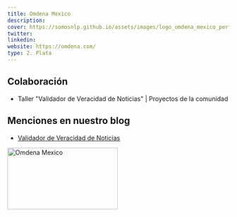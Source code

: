 ```yaml
---
title: Omdena Mexico
description:
cover: https://somosnlp.github.io/assets/images/logo_omdena_mexico_perfil.png
twitter: 
linkedin: 
website: https://omdena.com/
type: 2. Plata
---
```


## Colaboración

- Taller "Validador de Veracidad de Noticias" | Proyectos de la comunidad

## Menciones en nuestro blog

- [Validador de Veracidad de Noticias](https://somosnlp.org/blog/validador-veracidad-noticias)

<div class="flex justify-center">
    <img alt="Omdena Mexico" width="250" height="140" 
    src="https://somosnlp.github.io/assets/images/logo_omdena_mexico_perfil.png" />
</div>
